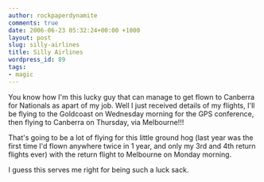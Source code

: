 ```yaml
---
author: rockpaperdynamite
comments: true
date: 2006-06-23 05:32:24+00:00 +1000
layout: post
slug: silly-airlines
title: Silly Airlines
wordpress_id: 89
tags:
- magic
---
```


You know how I'm this lucky guy that can manage to get flown to 
Canberra for Nationals as apart of my job. Well I just received 
details of my flights, I'll be flying to the Goldcoast on 
Wednesday morning for the GPS conference, then flying to 
Canberra on Thursday, via Melbourne!!!

That's going to be a lot of flying for this little ground hog 
(last year was the first time I'd flown anywhere twice in 1 year, 
and only my 3rd and 4th return flights ever) with the return 
flight to Melbourne on Monday morning.

I guess this serves me right for being such a luck sack.
